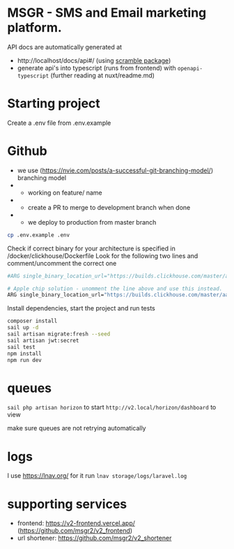 # MSGR - SMS and Email marketing platform.

API docs are automatically generated at

- http://localhost/docs/api#/ (using [scramble package](https://scramble.dedoc.co/installation))
- generate api's into typescript (runs from frontend) with `openapi-typescript` (further reading at nuxt/readme.md)

# Starting project

Create a .env file from .env.example

# Github

- we use (https://nvie.com/posts/a-successful-git-branching-model/) branching model
-
    - working on feature/<feature> name
-
    - create a PR to merge to development branch when done
-
    - we deploy to production from master branch

```bash
cp .env.example .env
```

Check if correct binary for your architecture is specified in /docker/clickhouse/Dockerfile
Look for the following two lines and comment/uncomment the correct one

```bash
#ARG single_binary_location_url="https://builds.clickhouse.com/master/amd64/clickhouse"

# Apple chip solution - unomment the line above and use this instead.
ARG single_binary_location_url="https://builds.clickhouse.com/master/aarch64/clickhouse"
````

Install dependencies, start the project and run tests

```bash
composer install
sail up -d
sail artisan migrate:fresh --seed
sail artisan jwt:secret
sail test
npm install
npm run dev
```

# queues

`sail php artisan horizon` to start
`http://v2.local/horizon/dashboard` to view

make sure queues are not retrying automatically

# logs

I use https://lnav.org/ for it
run `lnav storage/logs/laravel.log`

# supporting services

- frontend: https://v2-frontend.vercel.app/ (https://github.com/msgr2/v2_frontend)
- url shortener: https://github.com/msgr2/v2_shortener